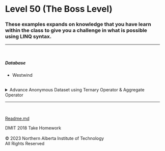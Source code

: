 # Level 50 (The Boss Level)
###  These examples expands on knowledge that you have learn within the class to give you a challenge in what is possible using LINQ syntax.
---
<br>

  ##### Database
  * Westwind</br></br>
  
  <details>
<summary>Advance Anonymous Dataset using Ternary Operator & Aggregate Operator</summary>

**Given a list of Address, return the following information:** </br>
  * Address ID 
  * Name 
    * Use the ternary operator and the navigation property to get one of the following data values.  You will also needs to use the .any aggregate
      * Customers -> CompanyName
      * Employees -> First & Last name
      * Orders -> ShipName
      * Suppliers -> CompanyName
      * Null values -> Unknown
  * Address Type
    * Use the ternary operator and the navigation property to get one of the following data values
      * Customers -> Customer
      * Employees -> Employee
      * Orders -> Order
      * Suppliers -> Supplier
      * Null values -> Unknown
  * Address
  * City 
  * Region *(If the region is null then list it as "Unknown")*
  * Country
  * **Order by Country, Address ID**

<details>
<summary>Solution</summary>

  ```cs
Addresses
.OrderBy(x => x.Country)
.ThenBy(x => x.AddressID)
.Select(x => new
{
		Name = Customers.Any(c => c.AddressID == x.AddressID) 
		? Customers.Where(c => c.AddressID == x.AddressID)
			.Select(c => c.CompanyName).FirstOrDefault() 
		: x.Employees.Any(e => e.AddressID == x.AddressID) 
		? Employees.Where(e => e.AddressID == x.AddressID)
			.Select(e => e.FirstName + " " + e.LastName).FirstOrDefault()
		: Orders.Any(o => o.ShipAddressID == x.AddressID) 
		? Orders.Where(o => o.ShipAddressID == x.AddressID)
			.Select(o => o.ShipName).FirstOrDefault()
		: Suppliers.Any(s => s.AddressID == x.AddressID)
		? Suppliers.Where(s => s.AddressID == x.AddressID)
			.Select(s => s.CompanyName).FirstOrDefault()
		: "Unknown",
	AddressID = x.AddressID,
	AddressType = Customers.Any(c => c.AddressID == x.AddressID)
		? "Customer"
		: x.Employees.Any(e => e.AddressID == x.AddressID)
		? "Employee"
		: Orders.Any(o => o.ShipAddressID == x.AddressID)
		? "Order"
		: Suppliers.Any(s => s.AddressID == x.AddressID)
		? "Supplier"
		: "Unknown",
	Address = x.Address,
	City = x.City,
	Region = x.Region != null ? x.Region : "Unknown",
	Country = x.Country
}).Dump();
 ```
</details>

### Output
![](Images/50a%20-%20Advance%20Anonymous%20Dataset%20using%20Ternary%20Operator%20&%20Aggregate%20Operator.png)
</details>

---

<br>

[Readme.md](./Readme.md)


DMIT 2018 Take Homework<br><br>
© 2023 Northern Alberta Institute of Technology <br>
All Rights Reserved
